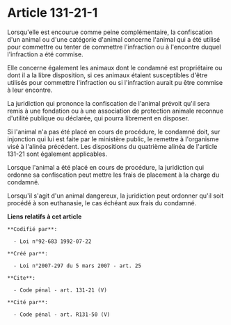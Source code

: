 # Article 131-21-1

Lorsqu'elle est encourue comme peine complémentaire, la confiscation d'un animal ou d'une catégorie d'animal concerne
l'animal qui a été utilisé pour commettre ou tenter de commettre l'infraction ou à l'encontre duquel l'infraction a été
commise. 

Elle concerne également les animaux dont le condamné est propriétaire ou dont il a la libre disposition, si ces animaux
étaient susceptibles d'être utilisés pour commettre l'infraction ou si l'infraction aurait pu être commise à leur encontre. 

La juridiction qui prononce la confiscation de l'animal prévoit qu'il sera remis à une fondation ou à une association de
protection animale reconnue d'utilité publique ou déclarée, qui pourra librement en disposer. 

Si l'animal n'a pas été placé en cours de procédure, le condamné doit, sur injonction qui lui est faite par le ministère
public, le remettre à l'organisme visé à l'alinéa précédent. Les dispositions du quatrième alinéa de l'article 131-21 sont
également applicables. 

Lorsque l'animal a été placé en cours de procédure, la juridiction qui ordonne sa confiscation peut mettre les frais de
placement à la charge du condamné. 

Lorsqu'il s'agit d'un animal dangereux, la juridiction peut ordonner qu'il soit procédé à son euthanasie, le cas échéant aux
frais du condamné.

**Liens relatifs à cet article**

	**Codifié par**:

	  - Loi n°92-683 1992-07-22

	**Créé par**:

	  - Loi n°2007-297 du 5 mars 2007 - art. 25

	**Cite**:

	  - Code pénal - art. 131-21 (V)

	**Cité par**:

	  - Code pénal - art. R131-50 (V)
